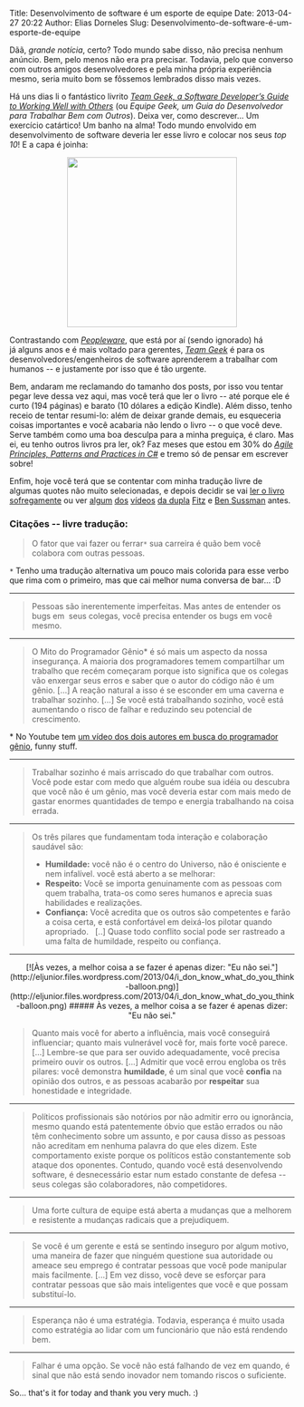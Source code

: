 Title: Desenvolvimento de software é um esporte de equipe
Date: 2013-04-27 20:22
Author: Elias Dorneles
Slug: Desenvolvimento-de-software-é-um-esporte-de-equipe



Dãã, *grande notícia*, certo? Todo mundo sabe disso, não precisa nenhum
anúncio. Bem, pelo menos não era pra precisar. Todavia, pelo que converso com outros amigos
desenvolvedores e pela minha própria experiência mesmo, seria muito bom
se fôssemos lembrados disso mais vezes.

Há uns dias li o fantástico
livrito [*Team Geek, a Software Developer’s Guide to Working Well with
Others*](http://shop.oreilly.com/product/0636920018025.do) (ou *Equipe
Geek, um Guia do Desenvolvedor para Trabalhar Bem com Outros*). Deixa
ver, como descrever... Um exercício catártico! Um banho na alma! Todo
mundo envolvido em desenvolvimento de software deveria ler esse livro e
colocar nos seus *top 10*! E a capa é joinha:

<center>
<a href="http://www.amazon.com/Team-Geek-Software-Developers-Working/dp/1449302440">
<img width="300" src="http://akamaicovers.oreilly.com/images/0636920018025/lrg.jpg" />
</a>
</center>

Contrastando com
[*Peopleware*](http://www.amazon.com/Peopleware-Productive-Projects-Teams-Second/dp/0932633439),
que está por aí (sendo ignorado) há já alguns anos e é mais voltado para
gerentes, [*Team
Geek*](http://www.amazon.com/Team-Geek-Software-Developers-Working/dp/1449302440)
é para os desenvolvedores/engenheiros de software aprenderem a trabalhar
com humanos -- e justamente por isso que é tão urgente.

Bem, andaram me reclamando do tamanho dos posts, por isso vou tentar pegar leve
dessa vez aqui, mas você terá que ler o livro -- até porque ele é curto (194
páginas) e barato (10 dólares a edição Kindle). Além disso, tenho receio de
tentar resumi-lo: além de deixar grande demais, eu esqueceria coisas
importantes e você acabaria não lendo o livro -- o que você deve. Serve também
como uma boa desculpa para a minha preguiça, é claro. Mas ei, eu tenho outros
livros pra ler, ok? Faz meses que estou em 30% do *[Agile Principles, Patterns
and Practices in
C\#](http://www.amazon.com/Agile-Principles-Patterns-Practices-C/dp/0131857258
"link do livro na Amazon")* e tremo só de pensar em escrever sobre!

Enfim, hoje você terá que se contentar com minha tradução livre de algumas
quotes não muito selecionadas, e depois decidir se vai [ler o livro
sofregamente](http://www.amazon.com/Team-Geek-Software-Developers-Working/dp/1449302440)
ou ver [algum](https://www.youtube.com/watch?v=q-7l8cnpI4k "Programming Well
with Others -- Social Skills for Geeks")
[dos](https://www.youtube.com/watch?v=0SARbwvhupQ "The Myth of the Genius
Programmer") [vídeos](https://www.youtube.com/watch?v=-F-3E8pyjFo "Open Source
Projects and Poisonous People") [da
dupla](https://www.youtube.com/watch?v=OTCuYzAw31Y "The Art of Organizational
Manipulation") [Fitz](http://www.red-bean.com/fitz/ "Brian Fitzpatrick") e [Ben
Sussman](http://www.red-bean.com/sussman/) antes.  

### Citações -- livre tradução:


> O fator que vai fazer ou ferrar`*` sua carreira é quão bem você colabora com outras
> pessoas.

`*` Tenho uma tradução alternativa um pouco mais colorida para esse verbo que
rima com o primeiro, mas que cai melhor numa conversa de bar... :D

--------------------

> Pessoas são inerentemente imperfeitas.
> Mas antes de entender os bugs em  seus colegas, você precisa entender
> os bugs em você mesmo.

--------------------

> O Mito do Programador Gênio\* é só mais um aspecto da nossa insegurança. A
> maioria dos programadores temem compartilhar um trabalho que recém começaram
> porque isto significa que os colegas vão enxergar seus erros e saber que o
> autor do código não é um gênio. [...] A reação natural a isso é se esconder
> em uma caverna e trabalhar sozinho. [...] Se você está trabalhando sozinho,
> você está aumentando o risco de falhar e reduzindo seu potencial de
> crescimento.

\* No Youtube tem [um vídeo dos dois autores em busca do programador
gênio](https://www.youtube.com/watch?v=CUF3y-H5jOs), funny stuff.

--------------------

> Trabalhar sozinho é mais arriscado do que trabalhar com outros. Você pode
> estar com medo que alguém roube sua idéia ou descubra que você não é um
> gênio, mas você deveria estar com mais medo de gastar enormes quantidades de
> tempo e energia trabalhando na coisa errada.

--------------------

> Os três pilares que fundamentam toda interação e colaboração saudável são: 
>
> - **Humildade:** você não é o centro do Universo, não é onisciente e nem
>   infalível.  você está aberto a se melhorar:
> - **Respeito:** Você se importa genuinamente com as pessoas com quem
>   trabalha, trata-os como seres humanos e aprecia suas habilidades e
>   realizações.
> - **Confiança:** Você acredita que os outros são competentes e farão a coisa
>   certa, e está confortável em deixá-los pilotar quando apropriado.   [..]
>   Quase todo conflito social pode ser rastreado a uma falta de humildade,
>   respeito ou confiança.

--------------------


<center>
  [![Às vezes, a melhor coisa a se fazer é apenas dizer: "Eu não sei."](http://eljunior.files.wordpress.com/2013/04/i_don_know_what_do_you_think-balloon.png)](http://eljunior.files.wordpress.com/2013/04/i_don_know_what_do_you_think-balloon.png)
##### Às vezes, a melhor coisa a se fazer é apenas dizer: "Eu não sei."
</center>

> Quanto mais você for aberto a influência, mais você conseguirá influenciar;
> quanto mais vulnerável você for, mais forte você parece.  [...] Lembre-se que
> para ser ouvido adequadamente, você precisa primeiro ouvir os outros. [...]
> Admitir que você errou engloba os três pilares: você demonstra **humildade**,
> é um sinal que você **confia** na opinião dos outros, e as pessoas acabarão
> por **respeitar** sua honestidade e integridade.

--------------------

> Políticos profissionais são notórios por não admitir erro ou
> ignorância, mesmo quando está patentemente óbvio que estão errados ou
> não têm conhecimento sobre um assunto, e por causa disso as pessoas
> não acreditam em nenhuma palavra do que eles dizem. Este comportamento
> existe porque os políticos estão constantemente sob ataque dos
> oponentes. Contudo, quando você está desenvolvendo software, é
> desnecessário estar num estado constante de defesa -- seus colegas são
> colaboradores, não competidores.

--------------------

> Uma forte cultura de equipe está aberta a mudanças que a melhorem e
> resistente a mudanças radicais que a prejudiquem.

--------------------

> Se você é um gerente e está se sentindo inseguro por algum motivo, uma
> maneira de fazer que ninguém questione sua autoridade ou ameace seu
> emprego é contratar pessoas que você pode manipular mais facilmente.
> [...] Em vez disso, você deve se esforçar para contratar pessoas que
> são mais inteligentes que você e que possam substituí-lo.
> 

--------------------

> Esperança não é uma estratégia. Todavia, esperança é muito usada como
> estratégia ao lidar com um funcionário que não está rendendo bem.

--------------------

> Falhar é uma opção. Se você não está falhando de vez em quando, é
> sinal que não está sendo inovador nem tomando riscos o suficiente.

So... that's it for today and thank you very much. :)
